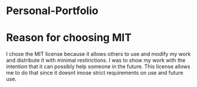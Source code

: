 # Personal-Portfolio

# Reason for choosing MIT
I chose the MIT license because it allows others to use and modify my work and distribute it with minimal restirictions. I was to show my work with the intention that it can possibly help someone in the future. This license allows me to do that since it doesnt imose strict requirements on use and future use. 